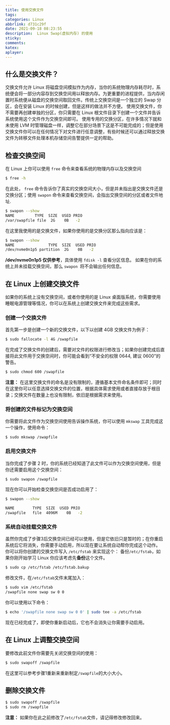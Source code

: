 ```yaml
---
title: 使用交换文件
tags: 
categories: Linux
abbrlink: d731c29f
date: 2021-09-18 08:23:55
description:  Linux Swap(虚拟内存) 的使用
sticky: 
comments:
katex: 
aplayer: 
---
```


## 什么是交换文件？

交换文件允许 Linux 将磁盘空间模拟作为内存，当你的系统物理内存耗尽时，系统便会将一部分内容存到交换空间用以释放内存。为更重要的进程提供，当内存闲置时系统便从磁盘的交换空间取回文件。传统上交换空间是一个独立的 Swap 分区，会在安装 Linux 的时候创建，但是这样的做法并不方便。
使用交换文件，你不需要再创建单独的分区，你只需要在 Linux 根文件目录下创建一个文件并告诉系统使用这个文件作为交换空间即可。
使用专用的交换分区，在许多情况下就和未使用 LVM 时管理磁盘一样，调整它在部分场景下这是不可能完成的；但是使用交换文件你可以在任何情况下对文件进行任意调整，有些时候还可以通过释放交换文件为转移文件处理本机存储空间告警提供一定的帮助。

<!--more-->

## 检查交换空间
在 Linux 上你可以使用 `free` 命令来查看系统的物理内存以及交换空间
```bash
$ free -h
```
在此处， `free` 命令告诉你了真实的交换空间大小，但是并未指出是交换文件还是交换分区；使用 `swapon` 命令来查看交换空间，会指出交换空间的分区或者文件地址.
```bash
$ swapon --show
NAME         TYPE  SIZE  USED PRIO
/var/swapfile file  2G    0B   -2
```
在这里我使用的是交换文件，如果你使用的是交换分区那么指向应该是：
```bash
$ swapon --show
NAME               TYPE  SIZE  USED PRIO
/dev/nvme0n1p5 partition  2G    0B   -2
```
**/dev/nvme0n1p5 仅供参考**，具体使用 `fdisk -l` 查看分区信息。
如果在你的系统上并未挂载交换空间，那么 `swapon `将不会输出任何信息。

## 在 Linux 上创建交换文件
如果你的系统上没有交换空间，或者你使用的是 Linux 桌面版系统，你需要使用睡眠电源管理等情况，你可以在系统上创建交换文件来完成这些需求。

### 创建一个交换文件
首先第一步是创建一个新的交换文件，以下以创建 4GB 交换文件为例子：
```bash
$ sudo fallocate -l 4G /swapfile
```


在完成了交换文件的创建后，需要对文件的权限进行修改当；如果你创建完成后直接将此文件用于交换空间时，你可能会看到“不安全的权限 0644, 建议 0600”的警告。
```bash
$ sudo chmod 600 /swapfile
```
**注意：**
在这里交换文件的命名是没有限制的，遵循基本文件命名条件即可；同时在这里你可以任意选择交换文件的位置，根据具体需求使用或者直接存放于根目录；交换文件在数量上也没有限制，依旧是根据需求来使用。

### 将创建的文件标记为交换空间
你需要将此文件作为交换空间使用告诉操作系统，你可以使用 `mkswap` 工具完成这一个操作，使用命令：
```bash
$ sudo mkswap /swapfile
```

### 启用交换文件
当你完成了步骤 2 时，你的系统已经知道了此文件可以作为交换空间使用，但是你还需要启用这个交换空间：
```bash
$ sudo swapon /swapfile
```
现在你可以开始检查交换空间是否成功启用了：
```bash
$ swapon --show

NAME        TYPE  SIZE  USED PRIO
/swapfile   file  4096M    0B   -2
```

### 系统自动挂载交换文件
虽然你完成了步骤3后交换空间已经可以使用，但是它依旧只是暂时的；在你重启系统后它将消失，你需要手动启用，所以现在要让系统自动帮你完成这个动作。
你可以将你创建的交换文件写入 `/etc/fstab` 来实现这个：
备份`/etc/fstab`，如果你刚开始学习 Linux 你应该考虑先**备份**这个文件。

```bash
$ sudo cp /etc/fstab /etc/fstab.bakup 
```

修改文件，在`/etc/fstab`文件末尾加入：
```bash
$ sudo vim /etc/fstab
/swapfile none swap sw 0 0
```
你可以使用以下命令：
```bash
$ echo '/swapfile none swap sw 0 0' | sudo tee -a /etc/fstab
```
现在已经完成了，即使你重新启动后，它也不会消失让你需要手动启用。

## 在 Linux 上调整交换空间
要修改此前文件你需要先关闭交换空间的使用：
```bash
$ sudo swapoff /swapfile
```
在这里可以参考步骤1重新来重新制定`/swapfile`的大小大小。

## 删除交换文件
```bash
$ sudo swapoff /swapfile
$ sudo rm /swapfile
```
**注意：** 如果你在此之前修改了`/etc/fstab`文件，请记得修改修改回来。